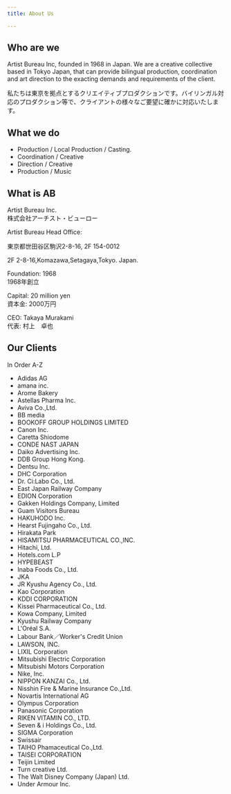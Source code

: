 ```yaml
---
title: About Us

---
```

## Who are we

Artist Bureau Inc, founded in 1968 in Japan. We are a creative collective based in Tokyo Japan, that can provide bilingual production, coordination and art direction to the exacting demands and requirements of the client.

私たちは東京を拠点とするクリエイティブプロダクションです。バイリンガル対応のプロダクション等で、クライアントの様々なご要望に確かに対応いたします。

## What we do

* Production / Local Production / Casting.
* Coordination / Creative
* Direction / Creative
* Production / Music

## What is AB

Artist Bureau Inc.<br/>
株式会社アーチスト・ビューロー

Artist Bureau Head Office:<p/>

東京都世田谷区駒沢2-8-16, 2F 154-0012<p>

2F 2-8-16,Komazawa,Setagaya,Tokyo. Japan.

Foundation: 1968  
1968年創立

Capital: 20 million yen  
資本金: 2000万円

CEO: Takaya Murakami  
代表: 村上　卓也

## Our Clients

In Order A-Z

* Adidas AG
* amana inc.
* Arome Bakery
* Astellas Pharma Inc.
* Aviva Co.,Ltd.
* BB media
* BOOKOFF GROUP HOLDINGS LIMITED
* Canon Inc.
* Caretta Shiodome
* CONDE NAST JAPAN
* Daiko Advertising Inc.
* DDB Group Hong Kong.
* Dentsu Inc.
* DHC Corporation
* Dr. Ci:Labo Co., Ltd.
* East Japan Railway Company
* EDION Corporation
* Gakken Holdings Company, Limited
* Guam Visitors Bureau
* HAKUHODO Inc.
* Hearst Fujingaho Co., Ltd.
* Hirakata Park
* HISAMITSU PHARMACEUTICAL CO.,INC.
* Hitachi, Ltd.
* Hotels.com L.P
* HYPEBEAST
* Inaba Foods Co., Ltd.
* JKA
* JR Kyushu Agency Co., Ltd.
* Kao Corporation
* KDDI CORPORATION
* Kissei Pharmaceutical Co., Ltd.
* Kowa Company, Limited
* Kyushu Railway Company
* L'Oréal S.A.
* Labour Bank／Worker's Credit Union
* LAWSON, INC.
* LIXIL Corporation
* Mitsubishi Electric Corporation
* Mitsubishi Motors Corporation
* Nike, Inc.
* NIPPON KANZAI Co., Ltd.
* Nisshin Fire & Marine Insurance Co.,Ltd.
* Novartis International AG
* Olympus Corporation
* Panasonic Corporation
* RIKEN VITAMIN CO., LTD.
* Seven & i Holdings Co., Ltd.
* SIGMA Corporation
* Swissair
* TAIHO Phamaceutical Co.,Ltd.
* TAISEI CORPORATION
* Teijin Limited
* Turn creative Ltd.
* The Walt Disney Company (Japan) Ltd.
* Under Armour Inc.